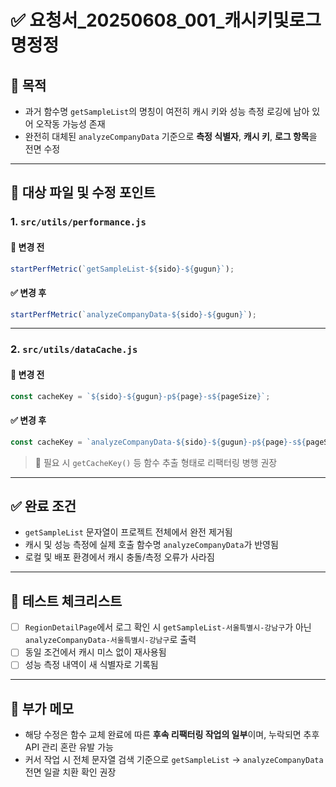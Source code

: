 
# ✅ 요청서_20250608_001_캐시키및로그명정정

## 🎯 목적
- 과거 함수명 `getSampleList`의 명칭이 여전히 캐시 키와 성능 측정 로깅에 남아 있어 오작동 가능성 존재
- 완전히 대체된 `analyzeCompanyData` 기준으로 **측정 식별자**, **캐시 키**, **로그 항목**을 전면 수정

---

## 📂 대상 파일 및 수정 포인트

### 1. `src/utils/performance.js`

#### 🔧 변경 전
```js
startPerfMetric(`getSampleList-${sido}-${gugun}`);
```

#### ✅ 변경 후
```js
startPerfMetric(`analyzeCompanyData-${sido}-${gugun}`);
```

---

### 2. `src/utils/dataCache.js`

#### 🔧 변경 전
```js
const cacheKey = `${sido}-${gugun}-p${page}-s${pageSize}`;
```

#### ✅ 변경 후
```js
const cacheKey = `analyzeCompanyData-${sido}-${gugun}-p${page}-s${pageSize}`;
```

> 🔎 필요 시 `getCacheKey()` 등 함수 추출 형태로 리팩터링 병행 권장

---

## ✅ 완료 조건

- `getSampleList` 문자열이 프로젝트 전체에서 완전 제거됨
- 캐시 및 성능 측정에 실제 호출 함수명 `analyzeCompanyData`가 반영됨
- 로컬 및 배포 환경에서 캐시 충돌/측정 오류가 사라짐

---

## 🧪 테스트 체크리스트

- [ ] `RegionDetailPage`에서 로그 확인 시 `getSampleList-서울특별시-강남구`가 아닌 `analyzeCompanyData-서울특별시-강남구`로 출력
- [ ] 동일 조건에서 캐시 미스 없이 재사용됨
- [ ] 성능 측정 내역이 새 식별자로 기록됨

---

## 🧾 부가 메모

- 해당 수정은 함수 교체 완료에 따른 **후속 리팩터링 작업의 일부**이며, 누락되면 추후 API 관리 혼란 유발 가능
- 커서 작업 시 전체 문자열 검색 기준으로 `getSampleList` → `analyzeCompanyData` 전면 일괄 치환 확인 권장

